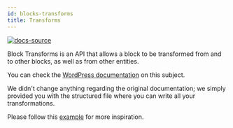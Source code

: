 ```yaml
---
id: blocks-transforms
title: Transforms
---
```


[![docs-source](https://img.shields.io/badge/source-eightshift--frontend--libs-yellow?style=for-the-badge&logo=javascript&labelColor=2a2a2a)](https://github.com/infinum/eightshift-frontend-libs/tree/develop/blocks/init/src/blocks/)

Block Transforms is an API that allows a block to be transformed from and to other blocks, as well as from other entities.

You can check the [WordPress documentation](https://developer.wordpress.org/block-editor/developers/block-api/block-transforms/) on this subject.

We didn't change anything regarding the original documentation; we simply provided you with the structured file where you can write all your transformations.

Please follow this [example](https://github.com/infinum/eightshift-frontend-libs/blob/develop/blocks/init/src/Blocks/custom/heading/heading-transforms.js) for more inspiration.
